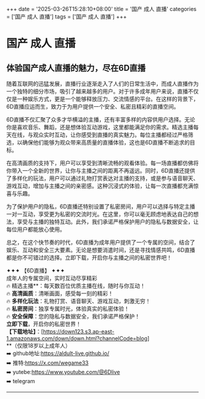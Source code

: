 +++
date = '2025-03-26T15:28:10+08:00'
title = '国产 成人 直播'
categories = ['国产 成人 直播']
tags = ['国产 成人 直播']
+++

# 国产 成人 直播

## 体验国产成人直播的魅力，尽在6D直播

随着互联网的迅猛发展，直播行业逐渐走入了人们的日常生活中，而成人直播作为一个独特的细分市场，吸引了越来越多的用户。对于许多成年用户来说，直播不仅仅是一种娱乐方式，更是一个能够释放压力、交流情感的平台。在这样的背景下，6D直播应运而生，致力于为用户提供一个安全、私密且精彩的直播空间。

6D直播不仅汇聚了众多才华横溢的主播，还有丰富多样的内容供用户选择。无论你是喜欢音乐、舞蹈，还是想体验互动游戏，这里都能满足你的需求。精选主播每天在线，与观众实时互动，让你感受到直播的真实魅力。每位主播都经过严格筛选，以确保他们能够为观众带来高质量的直播体验，这也是6D直播不断追求的目标。

在高清画质的支持下，用户可以享受到清晰流畅的观看体验。每一场直播都仿佛将你带入一个全新的世界，让你与主播之间的距离不再遥远。同时，6D直播还提供了多样化的玩法，用户可以通过礼物打赏表达对主播的支持，或是参与语音聊天、游戏互动，增加与主播之间的亲密感。这种沉浸式的体验，让每一次直播都充满惊喜与乐趣。

为了保护用户的隐私，6D直播还特别设置了私密房间，用户可以选择与特定主播一对一互动，享受更为私密的交流时光。在这里，你可以毫无顾虑地表达自己的想法，享受与主播的独特互动。此外，我们承诺严格保护用户的隐私与数据安全，让每位用户都能放心使用。

总之，在这个快节奏的时代，6D直播为成年用户提供了一个专属的空间，结合了娱乐、互动和安全三大要素。无论是想要消遣时间，还是寻找情感共鸣，6D直播都是你不可错过的选择。立即下载，开启你与主播之间的私密世界吧！

✦✦✦ 【6D直播】 ✦✦✦  
成年人的专属空间，实时互动尽享精彩  
🔥 精选主播**：每天数百位优质主播在线，随时与你互动！  
🔥 **高清画质**：清晰画面，感受每一刻的精彩！  
🔥 **多样化玩法**：礼物打赏、语音聊天、游戏互动，刺激无穷！  
🔥 **私密房间**：独享专属时光，体验真实的私密体验！  
🔥 **安全保障**：您的隐私与数据安全，我们承诺严格保护！  
**立即下载**，开启你的私密世界！  
**【下载地址】**：[https://down123.s3.ap-east-1.amazonaws.com/down/down.html?channelCode=blog]  
**（仅限18岁以上成年人）  
➡️ github地址:https://aldult-live.github.io/  
➡️ 推特:https://x.com/wegame33  
➡️ yutebe:https://www.youtube.com/@6Dlive  
➡️ telegram  


---
